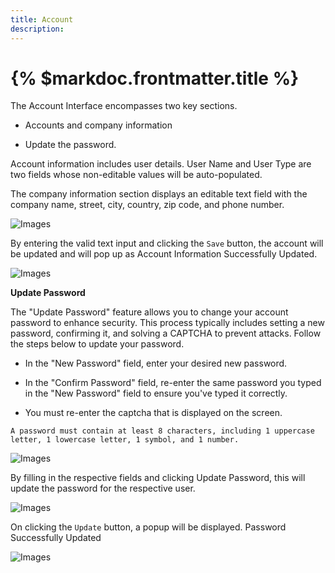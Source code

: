 ```yaml
---
title: Account
description:
---
```



# {% $markdoc.frontmatter.title %}



The Account Interface encompasses two key sections.

- Accounts and company information

- Update the password.

Account information includes user details. User Name and User Type are two fields whose non-editable values will be auto-populated.

The company information section displays an editable text field with the company name, street, city, country, zip code, and phone number.

![Images](/images/Account.png)

By entering the valid text input and clicking the `Save` button, the account will be updated and will pop up as Account Information Successfully Updated.

![Images](/images/Save.png)

 **Update Password**

The "Update Password" feature allows you to change your account password to enhance security. This process typically includes setting a new password, confirming it, and solving a CAPTCHA to prevent attacks. Follow the steps below to update your password.

- In the "New Password" field, enter your desired new password.

- In the "Confirm Password" field, re-enter the same password you typed in the "New Password" field to ensure you've typed it correctly.

- You must re-enter the captcha that is displayed on the screen.

``A password must contain at least 8 characters, including 1 uppercase letter, 1 lowercase letter, 1 symbol, and 1 number.``

![Images](/images/update.png)

By filling in the respective fields and clicking Update Password, this will update the password for the respective user.

![Images](/images/Update1.png)

On clicking the `Update` button, a popup will be displayed. Password Successfully Updated

![Images](/images/Update2.png)




